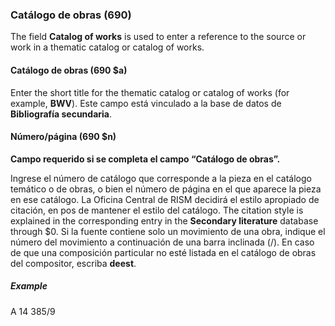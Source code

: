 ### Catálogo de obras (690)

The field **Catalog of works** is used to enter a reference to the source or work in a thematic catalog or catalog of works.

#### Catálogo de obras (690 $a)

Enter the short title for the thematic catalog or catalog of works (for example, **BWV**). Este campo está vinculado a la base de datos de **Bibliografía secundaria**.

#### Número/página (690 $n)

**Campo requerido si se completa el campo “Catálogo de obras”.**

Ingrese el número de catálogo que corresponde a la pieza en el catálogo temático o de obras, o bien el número de página en el que aparece la pieza en ese catálogo. La Oficina Central de RISM decidirá el estilo apropiado de citación, en pos de mantener el estilo del catálogo. The citation style is explained in the corresponding entry in the **Secondary literature** database through $0. Si la fuente contiene solo un movimiento de una obra, indique el número del movimiento a continuación de una barra inclinada (/). En caso de que una composición particular no esté listada en el catálogo de obras del compositor, escriba **deest**.

##### Example

A 14 385/9
